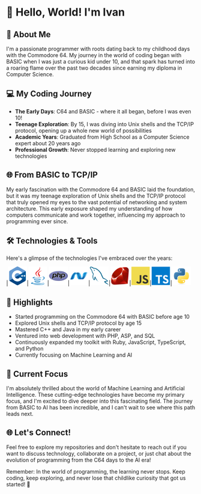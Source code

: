 # 👋 Hello, World! I'm Ivan

## 🚀 About Me
I'm a passionate programmer with roots dating back to my childhood days with the Commodore 64. My journey in the world of coding began with BASIC when I was just a curious kid under 10, and that spark has turned into a roaring flame over the past two decades since earning my diploma in Computer Science.

## 💻 My Coding Journey
- **The Early Days**: C64 and BASIC - where it all began, before I was even 10!
- **Teenage Exploration**: By 15, I was diving into Unix shells and the TCP/IP protocol, opening up a whole new world of possibilities
- **Academic Years**: Graduated from High School as a Computer Science expert about 20 years ago
- **Professional Growth**: Never stopped learning and exploring new technologies

## 🌐 From BASIC to TCP/IP
My early fascination with the Commodore 64 and BASIC laid the foundation, but it was my teenage exploration of Unix shells and the TCP/IP protocol that truly opened my eyes to the vast potential of networking and system architecture. This early exposure shaped my understanding of how computers communicate and work together, influencing my approach to programming ever since.

## 🛠 Technologies & Tools
Here's a glimpse of the technologies I've embraced over the years:

|<img src="https://raw.githubusercontent.com/devicons/devicon/master/icons/cplusplus/cplusplus-original.svg" alt="C++" width="50" height="50"/>|<img src="https://raw.githubusercontent.com/devicons/devicon/master/icons/java/java-original.svg" alt="Java" width="50" height="50"/>|<img src="https://raw.githubusercontent.com/devicons/devicon/master/icons/php/php-original.svg" alt="PHP" width="50" height="50"/>|<img src="https://raw.githubusercontent.com/devicons/devicon/master/icons/dot-net/dot-net-original.svg" alt="ASP.NET" width="50" height="50"/>|<img src="https://raw.githubusercontent.com/devicons/devicon/master/icons/mysql/mysql-original.svg" alt="SQL" width="50" height="50"/>|<img src="https://raw.githubusercontent.com/devicons/devicon/master/icons/ruby/ruby-original.svg" alt="Ruby" width="50" height="50"/>|<img src="https://raw.githubusercontent.com/devicons/devicon/master/icons/javascript/javascript-original.svg" alt="JavaScript" width="50" height="50"/>|<img src="https://raw.githubusercontent.com/devicons/devicon/master/icons/typescript/typescript-original.svg" alt="TypeScript" width="50" height="50"/>|<img src="https://raw.githubusercontent.com/devicons/devicon/master/icons/python/python-original.svg" alt="Python" width="50" height="50"/>

## 🌟 Highlights
- Started programming on the Commodore 64 with BASIC before age 10
- Explored Unix shells and TCP/IP protocol by age 15
- Mastered C++ and Java in my early career
- Ventured into web development with PHP, ASP, and SQL
- Continuously expanded my toolkit with Ruby, JavaScript, TypeScript, and Python
- Currently focusing on Machine Learning and AI

## 🤖 Current Focus
I'm absolutely thrilled about the world of Machine Learning and Artificial Intelligence. These cutting-edge technologies have become my primary focus, and I'm excited to dive deeper into this fascinating field. The journey from BASIC to AI has been incredible, and I can't wait to see where this path leads next.

## 🌐 Let's Connect!
Feel free to explore my repositories and don't hesitate to reach out if you want to discuss technology, collaborate on a project, or just chat about the evolution of programming from the C64 days to the AI era!

Remember: In the world of programming, the learning never stops. Keep coding, keep exploring, and never lose that childlike curiosity that got us started! 🚀
